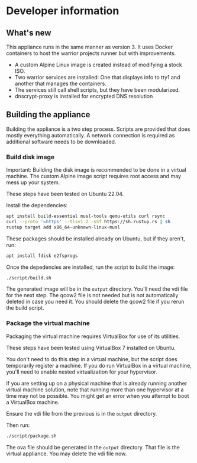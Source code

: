 # Developer information

## What's new

This appliance runs in the same manner as version 3. It uses Docker containers to host the warrior projects runner but with improvements.

* A custom Alpine Linux image is created instead of modifying a stock ISO.
* Two warrior services are installed: One that displays info to tty1 and another that manages the containers.
* The services still call shell scripts, but they have been modularized.
* dnscrypt-proxy is installed for encrypted DNS resolution

## Building the appliance

Building the appliance is a two step process. Scripts are provided that does mostly everything automatically. A network connection is required as additional software needs to be downloaded.

### Build disk image

Important: Building the disk image is recommended to be done in a virtual machine. The custom Alpine image script requires root access and may mess up your system.

These steps have been tested on Ubuntu 22.04.

Install the dependencies:

```sh
apt install build-essential musl-tools qemu-utils curl rsync
curl --proto '=https' --tlsv1.2 -sSf https://sh.rustup.rs | sh
rustup target add x86_64-unknown-linux-musl
```

These packages should be installed already on Ubuntu, but if they aren't, run:

```sh
apt install fdisk e2fsprogs
```

Once the depedencies are installed, run the script to build the image:

```sh
./script/build.sh
```

The generated image will be in the `output` directory. You'll need the vdi file for the next step. The qcow2 file is not needed but is not automatically deleted in case you need it. You should delete the qcow2 file if you rerun the build script.

### Package the virtual machine

Packaging the virtual machine requires VirtualBox for use of its utilities.

These steps have been tested using VirtualBox 7 installed on Ubuntu.

You don't need to do this step in a virtual machine, but the script does temporarily register a machine. If you do run VirtualBox in a virtual machine, you'll need to enable nested virtualization for your hypervisor.

If you are setting up on a physical machine that is already running another virtual machine solution, note that running more than one hypervisor at a time may not be possible. You might get an error when you attempt to boot a VirtualBox machine.

Ensure the vdi file from the previous is in the `output` directory.

Then run:

```sh
./script/package.sh
```

The ova file should be generated in the `output` directory. That file is the virtual appliance. You may delete the vdi file now.
